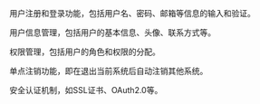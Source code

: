 用户注册和登录功能，包括用户名、密码、邮箱等信息的输入和验证。

用户信息管理，包括用户的基本信息、头像、联系方式等。

权限管理，包括用户的角色和权限的分配。

单点注销功能，即在退出当前系统后自动注销其他系统。

安全认证机制，如SSL证书、OAuth2.0等。